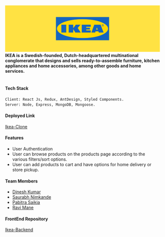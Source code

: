 ![ikea](https://github.com/meravimane/ikea-frontend/blob/30e95af544f4fbcd2b27280b8826a3e70e20e374/public/images/ikea.png)
**IKEA is a Swedish-founded, Dutch-headquartered multinational conglomerate that designs and sells ready-to-assemble furniture, kitchen appliances and home accessories, among other goods and home services.**

#
#### Tech Stack
 ``` sh
 Client: React Js, Redux, AntDesign, Styled Components.
 Server: Node, Express, MongoDB, Mongoose.
 ```
 #### Deployed Link 
 [Ikea-Clone](https://ikea-clone-omega.vercel.app/)
 
 #### Features
- User Authentication
- User can browse products on the products page according to the various filters/sort options.
- User can add products to cart and have options for home delivery or store pickup.


#### Team Members
- [Dinesh Kumar](https://github.com/dinu1763)
- [Saurabh Nimkande](https://github.com/saurabhnimkande)
- [Pabitra Saikia](https://github.com/ipabitrasaikia1)
- [Ravi Mane](https://github.com/meravimane)


#### FrontEnd Repository
[Ikea-Backend](https://github.com/dinu1763/ikea-frontend)
